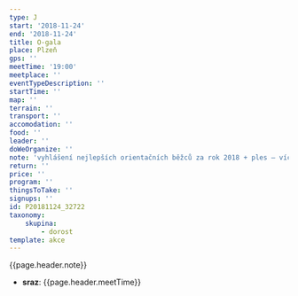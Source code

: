 ```yaml
---
type: J
start: '2018-11-24'
end: '2018-11-24'
title: O-gala
place: Plzeň
gps: ''
meetTime: '19:00'
meetplace: ''
eventTypeDescription: ''
startTime: ''
map: ''
terrain: ''
transport: ''
accomodation: ''
food: ''
leader: ''
doWeOrganize: ''
note: 'vyhlášení nejlepších orientačních běžců za rok 2018 + ples – více informací na www stránkách http://kosslaviaplzen.cz/o-gala/'
return: ''
price: ''
program: ''
thingsToTake: ''
signups: ''
id: P20181124_32722
taxonomy:
    skupina:
        - dorost
template: akce
---
```

{{page.header.note}}
* **sraz**: {{page.header.meetTime}}
